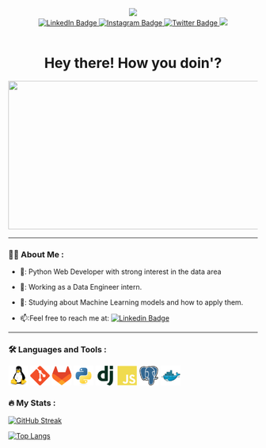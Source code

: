 <div id="header" align="center">
  <img src="https://media.giphy.com/media/1C8bHHJturSx2/giphy.gif" width="250">
  
  <div id="badges">
    <a href="https://www.linkedin.com/in/paulo-santos-0019/">
      <img src="https://img.shields.io/badge/LinkedIn-blue?style=for-the-badge&logo=linkedin&logoColor=white" alt="LinkedIn Badge"/>
    </a>
    <a href="https://www.instagram.com/pvosantos/">
      <img src="https://img.shields.io/badge/Instagram-pink?style=for-the-badge&logo=instagram&logoColor=white&color=%238a3ab9" alt="Instagram Badge"/>
    </a>
    <a href="https://twitter.com/paulovios">
      <img src="https://img.shields.io/badge/follow%20me-black?style=for-the-badge&logo=X&logoColor=white&color=black" alt="Twitter Badge"/>
    </a>
    <a href="mailto:pv8592@gmail.com">
      <img src="https://img.shields.io/badge/Gmail-D14836?style=for-the-badge&logo=gmail&logoColor=white"/>
    </a>
  </div>
  
  <img src="https://komarev.com/ghpvc/?username=paulovios&style=plastic-square&color=brightgreen" alt=""/>
  
  <h1>
    Hey there! How you doin'?
  </h1>
</div>

<div align="center">
  <img src="https://media.giphy.com/media/dWesBcTLavkZuG35MI/giphy.gif" width="600" height="300"/>
</div>

---

### 👨‍💻 About Me :
- 🐍: Python Web Developer with strong interest in the data area

- 💼: Working as a Data Engineer intern. 

- 🌱: Studying about Machine Learning models and how to apply them.

- 📫:Feel free to reach me at: [![Linkedin Badge](https://img.shields.io/badge/-Paulo_Santos-blue?style=flat&logo=Linkedin&logoColor=white)](https://www.linkedin.com/in/paulo-santos-0019/)

---

### 🛠️ Languages and Tools :
<div>
  <img src="https://github.com/devicons/devicon/blob/master/icons/linux/linux-original.svg" title="Git" **alt="Git" width="40" height="40"/>
  <img src="https://github.com/devicons/devicon/blob/master/icons/git/git-original.svg" title="Git" **alt="Git" width="40" height="40"/>
  <img src="https://github.com/devicons/devicon/blob/master/icons/gitlab/gitlab-original.svg" title="Git" **alt="Git" width="40" height="40"/>
  <img src="https://github.com/devicons/devicon/blob/master/icons/python/python-original.svg" title="Git" **alt="Git" width="40" height="40"/>
  <img src="https://github.com/devicons/devicon/blob/master/icons/django/django-plain.svg" title="Git" **alt="Git" width="40" height="40"/>
  <img src="https://github.com/devicons/devicon/blob/master/icons/javascript/javascript-plain.svg" title="Git" **alt="Git" width="40" height="40"/>
  <img src="https://github.com/devicons/devicon/blob/master/icons/postgresql/postgresql-original.svg" title="Git" **alt="Git" width="40" height="40"/>
  <img src="https://github.com/devicons/devicon/blob/master/icons/docker/docker-original.svg" title="Git" **alt="Git" width="40" height="40"/>
</div>

### 🔥 My Stats :
[![GitHub Streak](http://github-readme-streak-stats.herokuapp.com?user=paulovios&theme=dark&background=000000)](https://git.io/streak-stats)

[![Top Langs](https://github-readme-stats.vercel.app/api/top-langs/?username=paulovios&layout=compact&theme=vision-friendly-dark)](https://github.com/anuraghazra/github-readme-stats)
